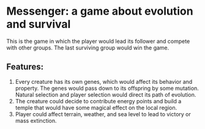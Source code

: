 # Messenger: a game about evolution and survival
This is the game in which the player would lead its follower and compete with other groups. The last surviving group would win the game. 

## Features:
1. Every creature has its own genes, which would affect its behavior and property. The genes would pass down to its offspring by some mutation. Natural selection and player selection would direct its path of evolution.
2. The creature could decide to contribute energy points and build a temple that would have some magical effect on the local region.
3. Player could affect terrain, weather, and sea level to lead to victory or mass extinction.
